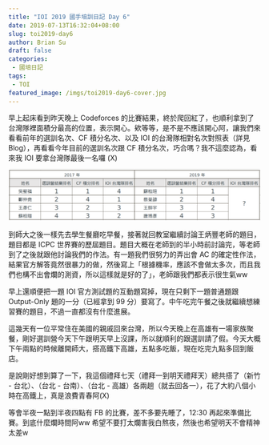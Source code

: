 ```yaml
---
title: "IOI 2019 國手培訓日記 Day 6"
date: 2019-07-13T16:32:04+08:00
slug: toi2019-day6
author: Brian Su
draft: false
categories:
 - 國培日記
tags:
 - TOI
featured_image: /imgs/toi2019-day6-cover.jpg
---
```


早上起床看到昨天晚上 Codeforces 的比賽結果，終於爬回紅了，也順利拿到了台灣隊裡面積分最高的位置，表示開心。欸等等，是不是不應該開心阿，讓我們來看看前年的選訓名次、CF 積分名次、以及 IOI 的台灣隊相對名次對照表（詳見 Blog），再看看今年目前的選訓名次跟 CF 積分名次，巧合嗎？我不這麼認為，看來我 IOI 要拿台灣隊最後一名囉 (X)

![2017, 2019 年選訓名次、CF 積分名次、以及 IOI 台灣隊相對名次對照表](/imgs/toi2019-day6-cf.png)

到師大之後一樣先去學生餐廳吃早餐，接著就回教室繼續討論王炳豐老師的題目，題目都是 ICPC 世界賽的歷屆題目。題目大概在老師到的半小時前討論完，等老師到了之後就跟他討論我們的作法。有一題我們很努力的弄出會 AC 的確定性作法，結果官方解答竟然很暴力的做，然後寫上「根據機率，應該不會做太多次，而且我們也構不出會爛的測資，所以這樣就是好的了」，老師跟我們都表示很生氣ww 

早上還順便把一題 IOI 官方測試題的互動題寫掉，現在只剩下一題普通題跟 Output-Only 題的一分（已經拿到 99 分）要寫了。中午吃完午餐之後就繼續想練習賽的題目，不過一直都沒有什麼進展。

這幾天有一位平常住在美國的親戚回來台灣，所以今天晚上在高雄有一場家族聚餐，剛好選訓營今天下午跟明天早上沒課，所以就順利的跟選訓請了假。今天大概下午兩點的時候離開師大，搭高鐵下高雄，五點多吃飯，現在吃完九點多回到飯店。

是說剛好想到算了一下，我這個禮拜七天（禮拜一到明天禮拜天）總共搭了（新竹 - 台北）、（台北 - 台南）、（台北 - 高雄）各兩趟（就去回各一），花了大約八個小時在高鐵上，真是浪費青春阿(X)

等會半夜一點到半夜四點有 FB 的比賽，差不多要先睡了，12:30 再起來準備比賽。到底什麼爛時間阿ww 希望不要打太爛害我白熬夜，然後也希望明天不會精神太差w